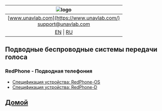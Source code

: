 | ![logo](https://ucnl.github.io/documentation/sm_logo.png) |
| :---: |
| [www.unavlab.com](https://www.unavlab.com/) <br/> [support@unavlab.com](mailto:support@unavlab.com) |
| [EN](underwater_wireless_voice_systems_en.md) \| [RU](underwater_wireless_voice_systems_ru.md) |

## Подводные беспроводные системы передачи голоса
### RedPhone - Подводная телефония
* [Спецификация устройства: RedPhone-OS](/Docs/RU/RedPhone/RedPhone-OS_specification_ru.pdf)
* [Спецификация устройства: RedPhone-D](/Docs/RU/RedPhone/RedPhone_Specification_ru.pdf)  

## [Домой](README_RU.md)
